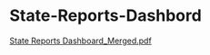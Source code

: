 # State-Reports-Dashbord

[State Reports Dashboard_Merged.pdf](https://github.com/user-attachments/files/16920267/State.Reports.Dashboard_Merged.pdf)

